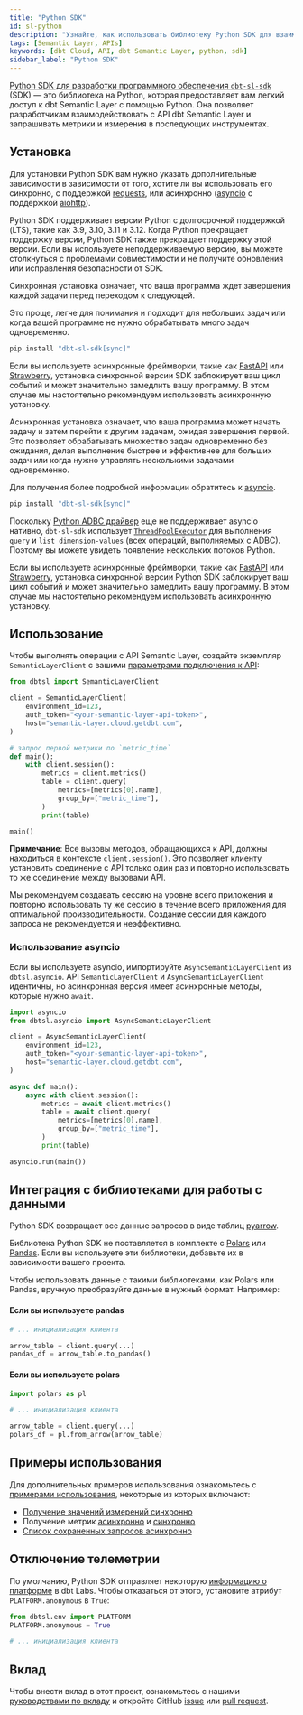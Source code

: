 ```yaml
---
title: "Python SDK"
id: sl-python
description: "Узнайте, как использовать библиотеку Python SDK для взаимодействия с dbt Semantic Layer."
tags: [Semantic Layer, APIs]
keywords: [dbt Cloud, API, dbt Semantic Layer, python, sdk]
sidebar_label: "Python SDK"
---
```


[Python SDK для разработки программного обеспечения `dbt-sl-sdk`](https://github.com/dbt-labs/semantic-layer-sdk-python) (SDK) — это библиотека на Python, которая предоставляет вам легкий доступ к dbt Semantic Layer с помощью Python. Она позволяет разработчикам взаимодействовать с API dbt Semantic Layer и запрашивать метрики и измерения в последующих инструментах.

## Установка

Для установки Python SDK вам нужно указать дополнительные зависимости в зависимости от того, хотите ли вы использовать его синхронно, с поддержкой [requests](https://github.com/psf/requests/), или асинхронно ([asyncio](https://docs.python.org/3/library/asyncio.html) с поддержкой [aiohttp](https://github.com/aio-libs/aiohttp/)).

Python SDK поддерживает версии Python с долгосрочной поддержкой (LTS), такие как 3.9, 3.10, 3.11 и 3.12. Когда Python прекращает поддержку версии, Python SDK также прекращает поддержку этой версии. Если вы используете неподдерживаемую версию, вы можете столкнуться с проблемами совместимости и не получите обновления или исправления безопасности от SDK.

<Tabs>
<TabItem value="sync" label="Синхронная установка">

Синхронная установка означает, что ваша программа ждет завершения каждой задачи перед переходом к следующей.

Это проще, легче для понимания и подходит для небольших задач или когда вашей программе не нужно обрабатывать много задач одновременно.

```bash
pip install "dbt-sl-sdk[sync]"
```
Если вы используете асинхронные фреймворки, такие как [FastAPI](https://fastapi.tiangolo.com/) или [Strawberry](https://github.com/strawberry-graphql/strawberry), установка синхронной версии SDK заблокирует ваш цикл событий и может значительно замедлить вашу программу. В этом случае мы настоятельно рекомендуем использовать асинхронную установку.

</TabItem>

<TabItem value="async" label="Асинхронная установка">

Асинхронная установка означает, что ваша программа может начать задачу и затем перейти к другим задачам, ожидая завершения первой. Это позволяет обрабатывать множество задач одновременно без ожидания, делая выполнение быстрее и эффективнее для больших задач или когда нужно управлять несколькими задачами одновременно.

Для получения более подробной информации обратитесь к [asyncio](https://docs.python.org/3/library/asyncio.html).

```bash
pip install "dbt-sl-sdk[sync]"
```

Поскольку [Python ADBC драйвер](https://github.com/apache/arrow-adbc/tree/main/python/adbc_driver_manager) еще не поддерживает asyncio нативно, `dbt-sl-sdk` использует [`ThreadPoolExecutor`](https://github.com/dbt-labs/semantic-layer-sdk-python/blob/5e52e1ca840d20a143b226ae33d194a4a9bc008f/dbtsl/api/adbc/client/asyncio.py#L62) для выполнения `query` и `list dimension-values` (всех операций, выполняемых с ADBC). Поэтому вы можете увидеть появление нескольких потоков Python.

Если вы используете асинхронные фреймворки, такие как [FastAPI](https://fastapi.tiangolo.com/) или [Strawberry](https://github.com/strawberry-graphql/strawberry), установка синхронной версии Python SDK заблокирует ваш цикл событий и может значительно замедлить вашу программу. В этом случае мы настоятельно рекомендуем использовать асинхронную установку.

</TabItem>
</Tabs>

## Использование
Чтобы выполнять операции с API Semantic Layer, создайте экземпляр `SemanticLayerClient` с вашими [параметрами подключения к API](/docs/dbt-cloud-apis/sl-api-overview):

```python
from dbtsl import SemanticLayerClient

client = SemanticLayerClient(
    environment_id=123,
    auth_token="<your-semantic-layer-api-token>",
    host="semantic-layer.cloud.getdbt.com",
)

# запрос первой метрики по `metric_time`
def main():
    with client.session():
        metrics = client.metrics()
        table = client.query(
            metrics=[metrics[0].name],
            group_by=["metric_time"],
        )
        print(table)

main()
```

**Примечание**: Все вызовы методов, обращающихся к API, должны находиться в контексте `client.session()`. Это позволяет клиенту установить соединение с API только один раз и повторно использовать то же соединение между вызовами API.

Мы рекомендуем создавать сессию на уровне всего приложения и повторно использовать ту же сессию в течение всего приложения для оптимальной производительности. Создание сессии для каждого запроса не рекомендуется и неэффективно.

### Использование asyncio
Если вы используете asyncio, импортируйте `AsyncSemanticLayerClient` из `dbtsl.asyncio`. API `SemanticLayerClient` и `AsyncSemanticLayerClient` идентичны, но асинхронная версия имеет асинхронные методы, которые нужно `await`.

```python
import asyncio
from dbtsl.asyncio import AsyncSemanticLayerClient

client = AsyncSemanticLayerClient(
    environment_id=123,
    auth_token="<your-semantic-layer-api-token>",
    host="semantic-layer.cloud.getdbt.com",
)

async def main():
    async with client.session():
        metrics = await client.metrics()
        table = await client.query(
            metrics=[metrics[0].name],
            group_by=["metric_time"],
        )
        print(table)

asyncio.run(main())

```

## Интеграция с библиотеками для работы с данными

Python SDK возвращает все данные запросов в виде таблиц [pyarrow](https://arrow.apache.org/docs/python/index.html).

Библиотека Python SDK не поставляется в комплекте с [Polars](https://pola.rs/) или [Pandas](https://pandas.pydata.org/). Если вы используете эти библиотеки, добавьте их в зависимости вашего проекта.

Чтобы использовать данные с такими библиотеками, как Polars или Pandas, вручную преобразуйте данные в нужный формат. Например:

#### Если вы используете pandas

```python
# ... инициализация клиента

arrow_table = client.query(...)
pandas_df = arrow_table.to_pandas()

```

#### Если вы используете polars

```python
import polars as pl

# ... инициализация клиента

arrow_table = client.query(...)
polars_df = pl.from_arrow(arrow_table)
```

## Примеры использования
Для дополнительных примеров использования ознакомьтесь с [примерами использования](https://github.com/dbt-labs/semantic-layer-sdk-python/tree/main/examples), некоторые из которых включают:

- [Получение значений измерений синхронно](https://github.com/dbt-labs/semantic-layer-sdk-python/blob/main/examples/fetch_dimension_values_sync.py)
- Получение метрик [асинхронно](https://github.com/dbt-labs/semantic-layer-sdk-python/blob/main/examples/fetch_metric_async.py) и [синхронно](https://github.com/dbt-labs/semantic-layer-sdk-python/blob/main/examples/fetch_metric_sync.py)
- [Список сохраненных запросов асинхронно](https://github.com/dbt-labs/semantic-layer-sdk-python/blob/main/examples/list_saved_queries_async.py)

## Отключение телеметрии
По умолчанию, Python SDK отправляет некоторую [информацию о платформе](https://github.com/dbt-labs/semantic-layer-sdk-python/blob/main/dbtsl/env.py) в dbt Labs. Чтобы отказаться от этого, установите атрибут `PLATFORM.anonymous` в `True`:

```python
from dbtsl.env import PLATFORM
PLATFORM.anonymous = True

# ... инициализация клиента
```

## Вклад
Чтобы внести вклад в этот проект, ознакомьтесь с нашими [руководствами по вкладу](https://github.com/dbt-labs/semantic-layer-sdk-python/blob/main/CONTRIBUTING.md) и откройте GitHub [issue](https://github.com/dbt-labs/semantic-layer-sdk-python/issues) или [pull request](https://github.com/dbt-labs/semantic-layer-sdk-python/pulls).